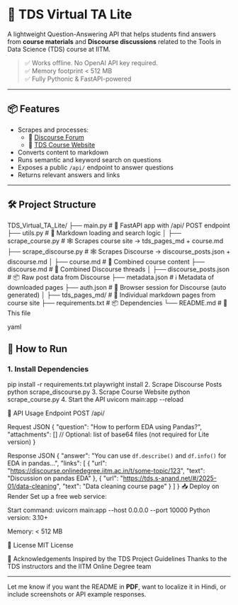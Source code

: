 # 🧠 TDS Virtual TA Lite

A lightweight Question-Answering API that helps students find answers from **course materials** and **Discourse discussions** related to the Tools in Data Science (TDS) course at IITM.

> ✅ Works offline. No OpenAI API key required.  
> ✅ Memory footprint < 512 MB  
> ✅ Fully Pythonic & FastAPI-powered

---

## 📦 Features

- Scrapes and processes:
  - 🧵 [Discourse Forum](https://discourse.onlinedegree.iitm.ac.in/c/courses/tds-kb/34)
  - 📘 [TDS Course Website](https://tds.s-anand.net/#/2025-01/)
- Converts content to markdown
- Runs semantic and keyword search on questions
- Exposes a public `/api/` endpoint to answer questions
- Returns relevant answers and links

---

## 🛠 Project Structure

TDS_Virtual_TA_Lite/
├── main.py # 🔁 FastAPI app with /api/ POST endpoint
├── utils.py # 🧠 Markdown loading and search logic
│
├── scrape_course.py # 🕸 Scrapes course site → tds_pages_md + course.md
├── scrape_discourse.py # 🕸 Scrapes Discourse → discourse_posts.json + discourse.md
│
├── course.md # 📘 Combined course content
├── discourse.md # 🧵 Combined Discourse threads
│
├── discourse_posts.json # 📦 Raw post data from Discourse
├── metadata.json # ℹ Metadata of downloaded pages
├── auth.json # 🔐 Browser session for Discourse (auto generated)
│
├── tds_pages_md/ # 📄 Individual markdown pages from course site
├── requirements.txt # 📦 Dependencies
└── README.md # 📖 This file

yaml
## 🚀 How to Run

### 1. Install Dependencies
pip install -r requirements.txt
playwright install
2. Scrape Discourse Posts
python scrape_discourse.py
3. Scrape Course Website
python scrape_course.py
4. Start the API
uvicorn main:app --reload

📡 API Usage
Endpoint
POST /api/

Request JSON
{
  "question": "How to perform EDA using Pandas?",
  "attachments": []  // Optional: list of base64 files (not required for Lite version)
}

Response JSON
{
  "answer": "You can use `df.describe()` and `df.info()` for EDA in pandas...",
  "links": [
    {
      "url": "https://discourse.onlinedegree.iitm.ac.in/t/some-topic/123",
      "text": "Discussion on pandas EDA"
    },
    {
      "url": "https://tds.s-anand.net/#/2025-01/data-cleaning",
      "text": "Data cleaning course page"
    }
  ]
}
📥 Deploy on Render
Set up a free web service:

Start command:
uvicorn main:app --host 0.0.0.0 --port 10000
Python version: 3.10+

Memory: < 512 MB

📜 License
MIT License

🙏 Acknowledgements
Inspired by the TDS Project Guidelines
Thanks to the TDS instructors and the IITM Online Degree team

---

Let me know if you want the README in **PDF**, want to localize it in Hindi, or include screenshots or API example responses.
